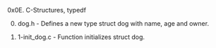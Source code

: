 0x0E. C-Structures, typedf

0. dog.h - Defines a new type struct dog with name, age and owner.

1. 1-init_dog.c - Function initializes struct dog.